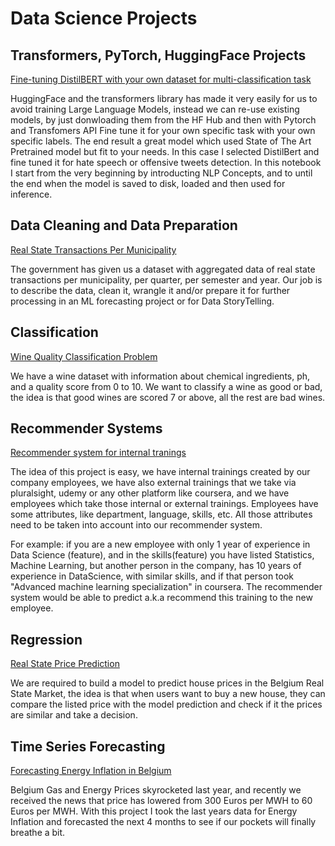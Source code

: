 Data Science Projects
===============

## Transformers, PyTorch, HuggingFace Projects

[Fine-tuning DistilBERT with your own dataset for multi-classification task](https://github.com/levalencia/DataScience-Portfolio/blob/main/FineTuningDistilbert/HateSpeechFineTuningWithDistilberta.ipynb)

HuggingFace and the transformers library has made it very easily for us to avoid training Large Language Models, instead we can re-use existing models, by just donwloading them from the HF Hub and then with Pytorch and Transfomers API Fine tune it for your own specific task with your own specific labels. The end result a great model which used State of The Art Pretrained model but fit to your needs.  In this case I selected DistilBert and fine tuned it for hate speech or offensive tweets detection.  In this notebook I start from the very beginning by introducting NLP Concepts, and to until the end when the model is saved to disk, loaded and then used for inference.

## Data Cleaning and Data Preparation


[Real State Transactions Per Municipality](RealStateTransactionsPerMunicipality/Real%20State%20Analysis.ipynb)

The government has given us a dataset with aggregated data of real state transactions per municipality, per quarter, per semester and year. Our job is to describe the data, clean it, wrangle it and/or prepare it for further processing in an ML forecasting project or for Data StoryTelling.



## Classification
  

[Wine Quality Classification Problem](WineClassification/WineClassificationProject.ipynb)

We have a wine dataset with information about chemical ingredients, ph, and a quality score from 0 to 10. We want to classify a wine as good or bad, the idea is that good wines are scored 7 or above, all the rest are bad wines.



## Recommender Systems


[Recommender system for  internal tranings](RecommenderSystemsTraining/TrainingRecomendations.ipynb)

The idea of this project is easy, we have internal trainings created by our company employees, we have also external trainings that we take via pluralsight, udemy or any other platform like coursera, and we have employees which take those internal or external trainings. Employees have some attributes, like department, language, skills, etc. All those attributes need to be taken into account into our recommender system.

For example: if you are a new employee with only 1 year of experience in Data Science (feature), and in the skills(feature) you have listed Statistics, Machine Learning, but another person in the company, has 10 years of experience in DataScience, with similar skills, and if that person took "Advanced machine learning specialization" in coursera. The recommender system would be able to predict a.k.a recommend this training to the new employee.




## Regression

[Real State Price Prediction](RealStatePricePrediction/Demo.ipynb)

We are required to build a model to predict house prices in the Belgium Real State Market, the idea is that when users want to buy a new house, they can compare the listed price with the model prediction and check if it the prices are similar and take a decision.


## Time Series Forecasting

[Forecasting Energy Inflation in Belgium](ForecastEnergyInflationBelgium/Sarimax.ipynb)

Belgium Gas and Energy Prices skyrocketed last year, and recently we received the news that price has lowered from 300 Euros per MWH to 60 Euros per MWH. With this project I took the last years data for Energy Inflation and forecasted the next 4 months to see if our pockets will finally breathe a bit.


